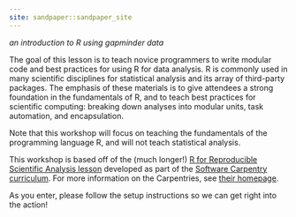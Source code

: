 ```yaml
---
site: sandpaper::sandpaper_site
---
```


*an introduction to R using gapminder data*

The goal of this lesson is to teach novice programmers to write modular code
and best practices for using R for data analysis. R is commonly used in many
scientific disciplines for statistical analysis and its array of third-party
packages. The emphasis of these materials is to give
attendees a strong foundation in the fundamentals of R, and to teach best
practices for scientific computing: breaking down analyses into modular units,
task automation, and encapsulation.

Note that this workshop will focus on teaching the fundamentals of the
programming language R, and will not teach statistical analysis.

This workshop is based off of the (much longer!) [R for Reproducible Scientific Analysis lesson](https://swcarpentry.github.io/r-novice-gapminder/) developed as part of the [Software Carpentry curriculum](https://software-carpentry.org/lessons/). For more information on the Carpentries, see [their homepage](https://carpentries.org/).

As you enter, please follow the setup instructions so we can get right into the action!

